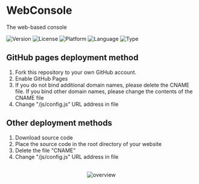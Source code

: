 # WebConsole
The web-based console

![Version](https://img.shields.io/badge/Version-1.1.7-red)
![License](https://img.shields.io/badge/License-MIT-green)
![Platform](https://img.shields.io/badge/Platform-Any-blue)
![Language](https://img.shields.io/badge/Language-HTML%20JavaScript-orange)
![Type](https://img.shields.io/badge/Type-Web%20Application-yellowgreen)

## GitHub pages deployment method
1. Fork this repository to your own GitHub account.
2. Enable GitHub Pages
3. If you do not bind additional domain names, please delete the CNAME file. If you bind other domain names, please change the contents of the CNAME file
4. Change "/js/config.js" URL address in file
## Other deployment methods
1. Download source code
2. Place the source code in the root directory of your website
3. Delete the file "CNAME"
4. Change "/js/config.js" URL address in file
<br/><br/>
<center><img src="https://github-readme-stats.vercel.app/api/pin/?username=WowStarWorld&repo=WebConsole&theme=aura" alt="overview"/></center>
